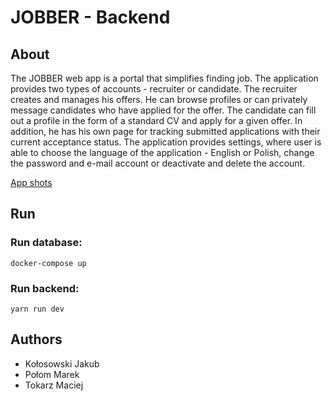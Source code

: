 # JOBBER - Backend

## About

The JOBBER web app is a portal that simplifies finding job. 
The application provides two types of accounts - recruiter or candidate. The recruiter creates and manages his offers. He can browse profiles or can privately message candidates who have applied for the offer. 
The candidate can fill out a profile in the form of a standard CV and apply for a given offer. In addition, he has his own page for tracking submitted applications with their current acceptance status.
The application provides settings, where user is able to choose the language of the application - English or Polish, change the password and e-mail account or deactivate and delete the account. 

[App shots](https://github.com/jobb-er/jobber-backend/blob/c1295c7fe1f7d25422eb4219b41c2e935c1e9f3f/jobber-app-shots.pdf)

## Run

### Run database:
```
docker-compose up
```

### Run backend:
```
yarn run dev
```

## Authors
- Kołosowski Jakub
- Połom Marek
- Tokarz Maciej
